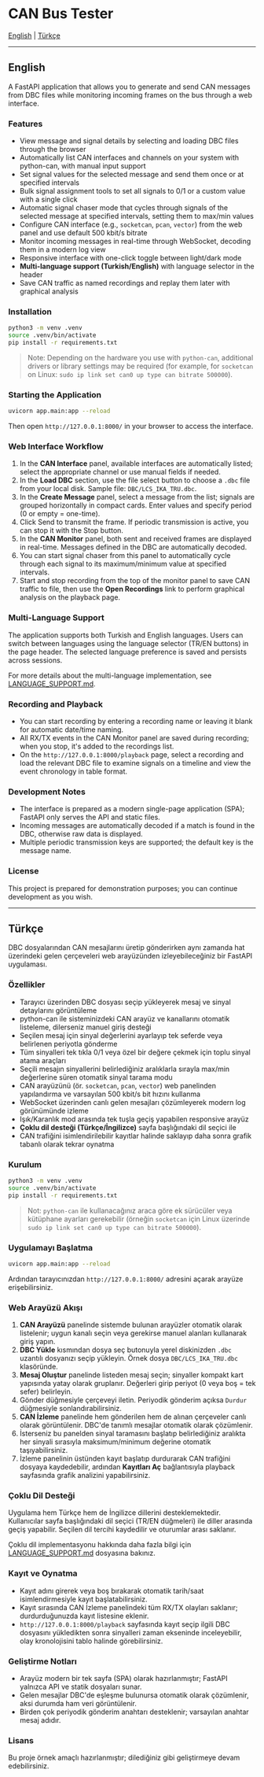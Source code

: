 # CAN Bus Tester

[English](#english) | [Türkçe](#türkçe)

---

## English

A FastAPI application that allows you to generate and send CAN messages from DBC files while monitoring incoming frames on the bus through a web interface.

### Features

- View message and signal details by selecting and loading DBC files through the browser
- Automatically list CAN interfaces and channels on your system with python-can, with manual input support
- Set signal values for the selected message and send them once or at specified intervals
- Bulk signal assignment tools to set all signals to 0/1 or a custom value with a single click
- Automatic signal chaser mode that cycles through signals of the selected message at specified intervals, setting them to max/min values
- Configure CAN interface (e.g., `socketcan`, `pcan`, `vector`) from the web panel and use default 500 kbit/s bitrate
- Monitor incoming messages in real-time through WebSocket, decoding them in a modern log view
- Responsive interface with one-click toggle between light/dark mode
- **Multi-language support (Turkish/English)** with language selector in the header
- Save CAN traffic as named recordings and replay them later with graphical analysis

### Installation

```bash
python3 -m venv .venv
source .venv/bin/activate
pip install -r requirements.txt
```

> Note: Depending on the hardware you use with `python-can`, additional drivers or library settings may be required (for example, for `socketcan` on Linux: `sudo ip link set can0 up type can bitrate 500000`).

### Starting the Application

```bash
uvicorn app.main:app --reload
```

Then open `http://127.0.0.1:8000/` in your browser to access the interface.

### Web Interface Workflow

1. In the **CAN Interface** panel, available interfaces are automatically listed; select the appropriate channel or use manual fields if needed.
2. In the **Load DBC** section, use the file select button to choose a `.dbc` file from your local disk. Sample file: `DBC/LCS_IKA_TRU.dbc`.
3. In the **Create Message** panel, select a message from the list; signals are grouped horizontally in compact cards. Enter values and specify period (0 or empty = one-time).
4. Click Send to transmit the frame. If periodic transmission is active, you can stop it with the Stop button.
5. In the **CAN Monitor** panel, both sent and received frames are displayed in real-time. Messages defined in the DBC are automatically decoded.
6. You can start signal chaser from this panel to automatically cycle through each signal to its maximum/minimum value at specified intervals.
7. Start and stop recording from the top of the monitor panel to save CAN traffic to file, then use the **Open Recordings** link to perform graphical analysis on the playback page.

### Multi-Language Support

The application supports both Turkish and English languages. Users can switch between languages using the language selector (TR/EN buttons) in the page header. The selected language preference is saved and persists across sessions.

For more details about the multi-language implementation, see [LANGUAGE_SUPPORT.md](LANGUAGE_SUPPORT.md).

### Recording and Playback

- You can start recording by entering a recording name or leaving it blank for automatic date/time naming.
- All RX/TX events in the CAN Monitor panel are saved during recording; when you stop, it's added to the recordings list.
- On the `http://127.0.0.1:8000/playback` page, select a recording and load the relevant DBC file to examine signals on a timeline and view the event chronology in table format.

### Development Notes

- The interface is prepared as a modern single-page application (SPA); FastAPI only serves the API and static files.
- Incoming messages are automatically decoded if a match is found in the DBC, otherwise raw data is displayed.
- Multiple periodic transmission keys are supported; the default key is the message name.

### License

This project is prepared for demonstration purposes; you can continue development as you wish.

---

## Türkçe

DBC dosyalarından CAN mesajlarını üretip gönderirken aynı zamanda hat üzerindeki gelen çerçeveleri web arayüzünden izleyebileceğiniz bir FastAPI uygulaması.

### Özellikler

- Tarayıcı üzerinden DBC dosyası seçip yükleyerek mesaj ve sinyal detaylarını görüntüleme
- python-can ile sisteminizdeki CAN arayüz ve kanallarını otomatik listeleme, dilerseniz manuel giriş desteği
- Seçilen mesaj için sinyal değerlerini ayarlayıp tek seferde veya belirlenen periyotla gönderme
- Tüm sinyalleri tek tıkla 0/1 veya özel bir değere çekmek için toplu sinyal atama araçları
- Seçili mesajın sinyallerini belirlediğiniz aralıklarla sırayla max/min değerlerine süren otomatik sinyal tarama modu
- CAN arayüzünü (ör. `socketcan`, `pcan`, `vector`) web panelinden yapılandırma ve varsayılan 500 kbit/s bit hızını kullanma
- WebSocket üzerinden canlı gelen mesajları çözümleyerek modern log görünümünde izleme
- Işık/Karanlık mod arasında tek tuşla geçiş yapabilen responsive arayüz
- **Çoklu dil desteği (Türkçe/İngilizce)** sayfa başlığındaki dil seçici ile
- CAN trafiğini isimlendirilebilir kayıtlar halinde saklayıp daha sonra grafik tabanlı olarak tekrar oynatma

### Kurulum

```bash
python3 -m venv .venv
source .venv/bin/activate
pip install -r requirements.txt
```

> Not: `python-can` ile kullanacağınız araca göre ek sürücüler veya kütüphane ayarları gerekebilir (örneğin `socketcan` için Linux üzerinde `sudo ip link set can0 up type can bitrate 500000`).

### Uygulamayı Başlatma

```bash
uvicorn app.main:app --reload
```

Ardından tarayıcınızdan `http://127.0.0.1:8000/` adresini açarak arayüze erişebilirsiniz.

### Web Arayüzü Akışı

1. **CAN Arayüzü** panelinde sistemde bulunan arayüzler otomatik olarak listelenir; uygun kanalı seçin veya gerekirse manuel alanları kullanarak giriş yapın.
2. **DBC Yükle** kısmından dosya seç butonuyla yerel diskinizden `.dbc` uzantılı dosyanızı seçip yükleyin. Örnek dosya `DBC/LCS_IKA_TRU.dbc` klasöründe.
3. **Mesaj Oluştur** panelinde listeden mesaj seçin; sinyaller kompakt kart yapısında yatay olarak gruplanır. Değerleri girip periyot (0 veya boş = tek sefer) belirleyin.
4. Gönder düğmesiyle çerçeveyi iletin. Periyodik gönderim açıksa `Durdur` düğmesiyle sonlandırabilirsiniz.
5. **CAN İzleme** panelinde hem gönderilen hem de alınan çerçeveler canlı olarak görüntülenir. DBC'de tanımlı mesajlar otomatik olarak çözümlenir.
6. İsterseniz bu panelden sinyal taramasını başlatıp belirlediğiniz aralıkta her sinyali sırasıyla maksimum/minimum değerine otomatik taşıyabilirsiniz.
7. İzleme panelinin üstünden kayıt başlatıp durdurarak CAN trafiğini dosyaya kaydedebilir, ardından **Kayıtları Aç** bağlantısıyla playback sayfasında grafik analizini yapabilirsiniz.

### Çoklu Dil Desteği

Uygulama hem Türkçe hem de İngilizce dillerini desteklemektedir. Kullanıcılar sayfa başlığındaki dil seçici (TR/EN düğmeleri) ile diller arasında geçiş yapabilir. Seçilen dil tercihi kaydedilir ve oturumlar arası saklanır.

Çoklu dil implementasyonu hakkında daha fazla bilgi için [LANGUAGE_SUPPORT.md](LANGUAGE_SUPPORT.md) dosyasına bakınız.

### Kayıt ve Oynatma

- Kayıt adını girerek veya boş bırakarak otomatik tarih/saat isimlendirmesiyle kayıt başlatabilirsiniz.
- Kayıt sırasında CAN İzleme panelindeki tüm RX/TX olayları saklanır; durdurduğunuzda kayıt listesine eklenir.
- `http://127.0.0.1:8000/playback` sayfasında kayıt seçip ilgili DBC dosyasını yükledikten sonra sinyalleri zaman ekseninde inceleyebilir, olay kronolojisini tablo halinde görebilirsiniz.

### Geliştirme Notları

- Arayüz modern bir tek sayfa (SPA) olarak hazırlanmıştır; FastAPI yalnızca API ve statik dosyaları sunar.
- Gelen mesajlar DBC'de eşleşme bulunursa otomatik olarak çözümlenir, aksi durumda ham veri görüntülenir.
- Birden çok periyodik gönderim anahtarı desteklenir; varsayılan anahtar mesaj adıdır.

### Lisans

Bu proje örnek amaçlı hazırlanmıştır; dilediğiniz gibi geliştirmeye devam edebilirsiniz.
